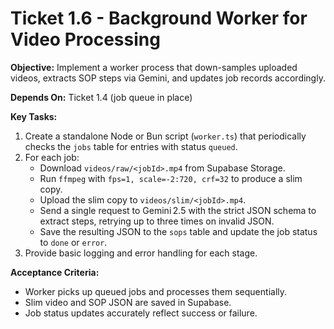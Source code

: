 # Ticket 1.6 - Background Worker for Video Processing

**Objective:** Implement a worker process that down-samples uploaded videos, extracts SOP steps via Gemini, and updates job records accordingly.

**Depends On:** Ticket 1.4 (job queue in place)

**Key Tasks:**
1. Create a standalone Node or Bun script (`worker.ts`) that periodically checks the `jobs` table for entries with status `queued`.
2. For each job:
   - Download `videos/raw/<jobId>.mp4` from Supabase Storage.
   - Run `ffmpeg` with `fps=1, scale=-2:720, crf=32` to produce a slim copy.
   - Upload the slim copy to `videos/slim/<jobId>.mp4`.
   - Send a single request to Gemini 2.5 with the strict JSON schema to extract steps, retrying up to three times on invalid JSON.
   - Save the resulting JSON to the `sops` table and update the job status to `done` or `error`.
3. Provide basic logging and error handling for each stage.

**Acceptance Criteria:**
- Worker picks up queued jobs and processes them sequentially.
- Slim video and SOP JSON are saved in Supabase.
- Job status updates accurately reflect success or failure.
